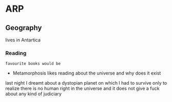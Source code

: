 # ARP

## Geography
   lives in Antartica
### Reading
    favourite books would be 
   - Metamorphosis 
    likes reading about the universe and why does it exist

last night I dreamt about a dystopian planet on which I had to survive only to realize there is no human right in the universe and it 
does not give a fuck about any kind of judiciary
